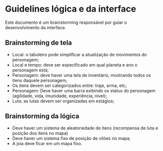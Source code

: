 # Guidelines lógica e da interface

Este documento é um brainstorming responsável por guiar o desenvolvimento da interface. 

## Brainstorming de tela 
- Local: o tabuleiro pode simplificar a atualização de movimentos do personagem; 
- Local e tempo: deve ser especificado em qual planeta e ano o personagem está;
- Personagem: deve haver uma tela de inventário, mostrando todos os itens daquele personagem;
- Os itens devem ser categorizados entre: traje, arma, etc;
- Personagem: Deve haver uma barra exibindo os status do personagem (agilidade, vida, imunidade, experiência, nível);
- Luta: as lutas devem ser organizadas em estágios; 


## Brainstorming da lógica
- Deve haver um sistema de aleatoriedade de itens (recompensa de luta e posição dos itens no mapa)
- Deve haver um sistema fixo de posição de vilões no mapa;
- A joia deve ficar em um mapa fixo. 